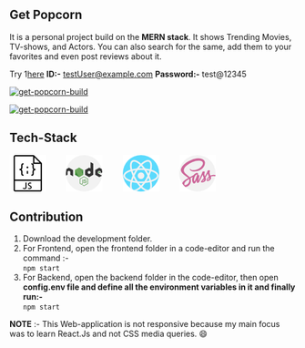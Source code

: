 ## Get Popcorn

It is a personal project build on the **MERN stack**. It shows Trending Movies, TV-shows, and Actors. You can also search for the same, add them to your favorites and even post reviews about it.

Try 1[here](https://get-popcorn.herokuapp.com/trending)
**ID:-** testUser@example.com
**Password:-** test@12345

[![get-popcorn-build](https://img.shields.io/badge/build-success-brightgreen)](https://get-popcorn.herokuapp.com/trending)

[![get-popcorn-build](https://img.shields.io/badge/API-Reference-blue)](https://developers.themoviedb.org/3/getting-started/introduction)

## Tech-Stack

![javascript](img/javascript.png) &nbsp; &nbsp; &nbsp; &nbsp; ![nodejs](img/nodejs.png) &nbsp; &nbsp; &nbsp; &nbsp; ![react](img/react.png) &nbsp; &nbsp; &nbsp; &nbsp; ![sass](img/sass.png)

## Contribution

1. Download the development folder.
2. For Frontend, open the frontend folder in a code-editor and run the command :- <br/> `npm start`
3. For Backend, open the backend folder in the code-editor, then open **config.env file and define all the environment variables in it and finally run:-** <br/> `npm start`

**NOTE** :- This Web-application is not responsive because my main focus was to learn React.Js and not CSS media queries. :smile:
